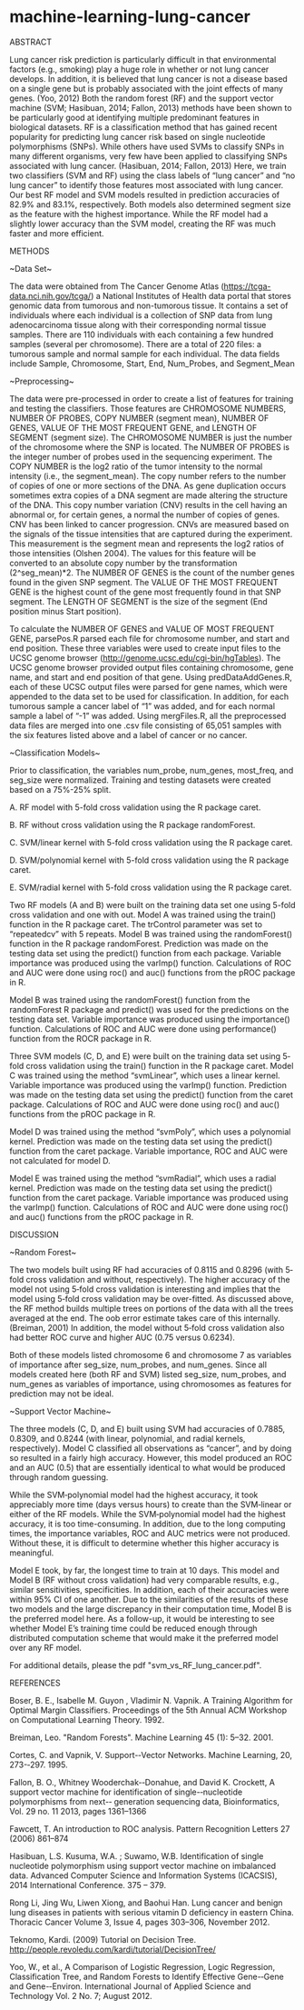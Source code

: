 # machine-learning-lung-cancer
ABSTRACT

Lung cancer risk prediction is particularly difficult in that environmental factors (e.g., smoking) play a huge role in whether or not lung cancer develops. In addition, it is believed that lung cancer is not a disease based on a single gene but is probably associated with the joint effects of many genes. (Yoo, 2012) Both the random forest (RF) and the support vector machine (SVM; Hasibuan, 2014; Fallon, 2013) methods have been shown to be particularly good at identifying multiple predominant features in biological datasets. RF is a classification method that has gained recent popularity for predicting lung cancer risk based on single nucleotide polymorphisms (SNPs). While others have used SVMs to classify SNPs in many different organisms, very few have been applied to classifying SNPs associated with lung cancer. (Hasibuan, 2014; Fallon, 2013) Here, we train two classifiers (SVM and RF) using the class labels of “lung cancer” and “no lung cancer” to identify those features most associated with lung cancer. Our best RF model and SVM models resulted in prediction accuracies of 82.9% and 83.1%, respectively. Both models also determined segment size as the feature with the highest importance. While the RF model had a slightly lower accuracy than the SVM model, creating the RF was much faster and more efficient.

METHODS

~Data Set~

The data were obtained from The Cancer Genome Atlas (https://tcga-data.nci.nih.gov/tcga/) a National Institutes of Health data portal that stores genomic data from tumorous and non-tumorous tissue. It contains a set of individuals where each individual is a collection of SNP data from lung adenocarcinoma tissue along with their corresponding normal tissue samples. There are 110 individuals with each containing a few hundred samples (several per chromosome). There are a total of 220 files: a tumorous sample and normal sample for each individual. The data fields include Sample, Chromosome, Start, End, Num_Probes, and Segment_Mean

~Preprocessing~

The data were pre-processed in order to create a list of features for training and testing the classifiers. Those features are CHROMOSOME NUMBERS, NUMBER OF PROBES, COPY NUMBER (segment mean), NUMBER OF GENES, VALUE OF THE MOST FREQUENT GENE, and LENGTH OF SEGMENT (segment size). The CHROMOSOME NUMBER is just the number of the chromosome where the SNP is located. The NUMBER OF PROBES is the integer number of probes used in the sequencing experiment. The COPY NUMBER is the log2 ratio of the tumor intensity to the normal intensity (i.e., the segment_mean). The copy number refers to the number of copies of one or more sections of the DNA. As gene duplication occurs sometimes extra copies of a DNA segment are made altering the structure of the DNA. This copy number variation (CNV) results in the cell having an abnormal or, for certain genes, a normal the number of copies of genes. CNV has been linked to cancer progression. CNVs are measured based on the signals of the tissue intensities that are captured during the experiment.  This measurement is the segment mean and represents the log2 ratios of those intensities (Olshen 2004). The values for this feature will be converted to an absolute copy number by the transformation (2^seg_mean)*2. The NUMBER OF GENES is the count of the number genes found in the given SNP segment. The VALUE OF THE MOST FREQUENT GENE is the highest count of the gene most frequently found in that SNP segment. The LENGTH OF SEGMENT is the size of the segment (End position minus Start position).

To calculate the NUMBER OF GENES and VALUE OF MOST FREQUENT GENE, 
parsePos.R parsed each file for chromosome number, and start and end position. These three variables were used to create input files to the UCSC genome browser (http://genome.ucsc.edu/cgi-bin/hgTables). The UCSC genome browser provided output files containing chromosome, gene name, and start and end position of that gene. Using predDataAddGenes.R, each of these UCSC output files were parsed for gene names, which were appended to the data set to be used for classification. In addition, for each tumorous sample a cancer label of “1” was added, and for each normal sample a label of “-1” was added. Using mergFiles.R, all the preprocessed data files are merged into one .csv file consisting of 65,051 samples with the six features listed above and a label of cancer or no cancer. 

~Classification Models~

Prior to classification, the variables num_probe, num_genes, most_freq, and seg_size were normalized. Training and testing datasets were created based on a 75%-25% split. 

A.  RF model with 5-fold cross validation using the R package caret.

B.  RF without cross validation using the R package randomForest.

C.  SVM/linear kernel with 5-fold cross validation using the R package caret.

D.  SVM/polynomial kernel with 5-fold cross validation using the R package caret.

E.  SVM/radial kernel with 5-fold cross validation using the R package caret.

Two RF models (A and B) were built on the training data set one using 5-fold cross validation and one with out. Model A was trained using the train() function in the R package caret. The trControl parameter was set to “repeatedcv” with 5 repeats. Model B was trained using the randomForest() function in the R package randomForest. Prediction was made on the testing data set using the predict() function from each package. Variable importance was produced using the varImp() function. Calculations of ROC and AUC were done using roc() and auc() functions from the pROC package in R. 

Model B was trained using the randomForest() function from the randomForest R package and predict() was used for the predictions on the testing data set. Variable importance was produced using the importance() function. Calculations of ROC and AUC were done using performance() function from the ROCR package in R.

Three SVM models (C, D, and E) were built on the training data set using 5‐fold cross validation using the train() function in the R package caret. Model C was trained using the method “svmLinear”, which uses a linear kernel. Variable importance was produced using the varImp() function. Prediction was made on the testing data set using the predict() function from the caret package. Calculations of ROC and AUC were done using roc() and auc() functions from the pROC package in R.

Model D was trained using the method “svmPoly”, which uses a polynomial kernel. Prediction was made on the testing data set using the predict() function from the caret package. Variable importance, ROC and AUC were not calculated for model D.

Model E was trained using the method “svmRadial”, which uses a radial kernel. Prediction was made on the testing data set using the predict() function from the caret package. Variable importance was produced using the varImp() function. Calculations of ROC and AUC were done using roc() and auc() functions from the pROC package in R. 

DISCUSSION

~Random Forest~

The two models built using RF had accuracies of 0.8115 and 0.8296 (with 5‐fold cross validation and without, respectively). The higher accuracy of the model not using 5‐fold cross validation is interesting and implies that the model using 5‐fold cross validation may be over-fitted. As discussed above, the RF method builds multiple trees on portions of the data with all the trees averaged at the end. The oob error estimate takes care of this internally. (Breiman, 2001) In addition, the model without 5‐fold cross validation also had better ROC curve and higher AUC (0.75 versus 0.6234).

Both of these models listed chromosome 6 and chromosome 7 as variables of importance after seg_size, num_probes, and num_genes. Since all models created here (both RF and SVM) listed seg_size, num_probes, and num_genes as variables of importance, using chromosomes as features for prediction may not be ideal.

~Support Vector Machine~

The three models (C, D, and E) built using SVM had accuracies of 0.7885, 0.8309, and 0.8244 (with linear, polynomial, and radial kernels, respectively). Model C classified all observations as “cancer”, and by doing so resulted in a fairly high accuracy.
However, this model produced an ROC and an AUC (0.5) that are essentially identical to what would be produced through random guessing.

While the SVM‐polynomial model had the highest accuracy, it took appreciably more time (days versus hours) to create than the SVM‐linear or either of the RF models.
While the SVM‐polynomial model had the highest accuracy, it is too time-consuming. In addition, due to the long computing times, the importance variables, ROC and AUC metrics were not produced. Without these, it is difficult to determine whether this higher accuracy is meaningful.

Model E took, by far, the longest time to train at 10 days. This model and Model B (RF without cross validation) had very comparable results, e.g., similar sensitivities, specificities. In addition, each of their accuracies were within 95% CI of one another. Due to the similarities of the results of these two models and the large discrepancy in their computation time, Model B is the preferred model here. As a follow-up, it would be interesting to see whether Model E’s training time could be reduced enough through distributed computation scheme that would make it the preferred model over any RF model.

For additional details, please the pdf "svm_vs_RF_lung_cancer.pdf".

REFERENCES

Boser, B. E., Isabelle M. Guyon , Vladimir N. Vapnik. A Training Algorithm for Optimal Margin Classifiers. Proceedings of the 5th Annual ACM Workshop on Computational Learning Theory. 1992.

Breiman, Leo. "Random Forests". Machine Learning 45 (1): 5–32. 2001.

Cortes, C. and Vapnik, V. Support-­‐Vector Networks. Machine Learning, 20, 273-­‐297. 1995.

Fallon, B. O., Whitney Wooderchak-­‐Donahue, and David K. Crockett, A support vector machine for identification of single-­‐nucleotide polymorphisms from next-­‐ generation sequencing data, Bioinformatics, Vol. 29 no. 11 2013, pages 1361–1366

Fawcett, T. An introduction to ROC analysis. Pattern Recognition Letters 27 (2006) 861–874

Hasibuan, L.S. Kusuma, W.A. ; Suwamo, W.B. Identification of single nucleotide polymorphism using support vector machine on imbalanced data. Advanced Computer Science and Information Systems (ICACSIS), 2014 International Conference. 375 – 379.

Rong Li, Jing Wu, Liwen Xiong, and Baohui Han. Lung cancer and benign lung diseases in patients with serious vitamin D deficiency in eastern China. Thoracic Cancer Volume 3, Issue 4, pages 303–306, November 2012.

Teknomo, Kardi. (2009) Tutorial on Decision Tree. http://people.revoledu.com/kardi/tutorial/DecisionTree/

Yoo, W., et al., A Comparison of Logistic Regression, Logic Regression, Classification Tree, and Random Forests to Identify Effective Gene-­‐Gene and Gene-­‐Environ.
International Journal of Applied Science and Technology Vol. 2 No. 7; August 2012.


